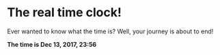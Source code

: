 # The real time clock!

Ever wanted to know what the time is? Well, your journey is about to end!

**The time is Dec 13, 2017, 23:56**